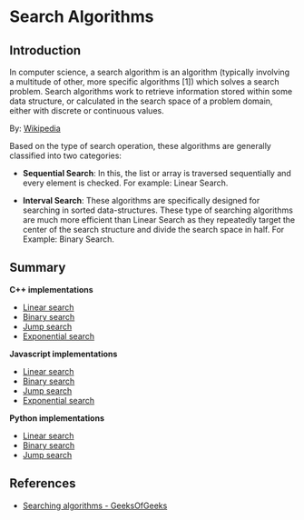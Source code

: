 # Search Algorithms

## Introduction 

In computer science, a search algorithm is an algorithm (typically involving a multitude of other, more specific algorithms [1]) which solves a search problem. Search algorithms work to retrieve information stored within some data structure, or calculated in the search space of a problem domain, either with discrete or continuous values.

By: [Wikipedia](https://en.wikipedia.org/wiki/Search_algorithm)

Based on the type of search operation, these algorithms are generally classified into two categories:

* __Sequential Search__: In this, the list or array is traversed sequentially and every element is checked. For example: Linear Search.

* __Interval Search__: These algorithms are specifically designed for searching in sorted data-structures. These type of searching algorithms are much more efficient than Linear Search as they repeatedly target the center of the search structure and divide the search space in half. For Example: Binary Search.

## Summary

  __C++ implementations__

  * [Linear search](https://github.com/edmilson-dk/academic-programming/blob/main/search-algorithms/linear-search/c++)
  * [Binary search](https://github.com/edmilson-dk/academic-programming/blob/main/search-algorithms/binary-search/c++)
  * [Jump search](https://github.com/edmilson-dk/academic-programming/blob/main/search-algorithms/jump-search/c++)
  * [Exponential search](https://github.com/edmilson-dk/academic-programming/blob/main/search-algorithms/exponential-search/c++)
  
  __Javascript implementations__

  * [Linear search](https://github.com/edmilson-dk/academic-programming/blob/main/search-algorithms/linear-search/javascript)
  * [Binary search](https://github.com/edmilson-dk/academic-programming/blob/main/search-algorithms/binary-search/javascript)
  * [Jump search](https://github.com/edmilson-dk/academic-programming/blob/main/search-algorithms/jump-search/js)
  * [Exponential search](https://github.com/edmilson-dk/academic-programming/blob/main/search-algorithms/exponential-search/js)
  
  __Python implementations__

  * [Linear search](https://github.com/edmilson-dk/academic-programming/blob/main/search-algorithms/linear-search/python)
  * [Binary search](https://github.com/edmilson-dk/academic-programming/blob/main/search-algorithms/binary-search/python)
  * [Jump search](https://github.com/edmilson-dk/academic-programming/blob/main/search-algorithms/jump-search/python)
  
## References

* [Searching algorithms - GeeksOfGeeks](https://www.geeksforgeeks.org/searching-algorithms/)